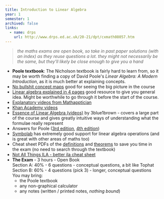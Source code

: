 ```yaml
---
title: Introduction to Linear Algebra
year: 1
semester: 1
archived: false
links:
  - name: drps
    url: http://www.drps.ed.ac.uk/20-21/dpt/cxmath08057.htm
---
```

> _the maths exams are open book, so take in past paper solutions (with an index)
  as they reuse questions a lot. they might not necessarily be the same,
  but they'll likely be close enough to give you a hand_

-   **Poole textbook**: The Nicholson textbook is fairly hard to learn from, so it may be worth finding a copy of David Poole's *Linear Algebra: A Modern Introduction*, as it is much better at explaining concepts.
-   [No bullshit concept maps](https://minireference.com/static/tutorials/conceptmap.pdf) good for seeing the big picture in the course
-   [Linear algebra explained in 4 pages](https://minireference.com/static/tutorials/linear_algebra_in_4_pages.pdf) good resource to give you general idea. Might be worthwhile to go through it before the start of the course.
-   [Explanatory videos from Mathapptician](https://www.youtube.com/watch?v=S6yJY2NrVL0&list=PL9NlTZRdFADdc4yn_OVDpv-2pDiOKU7KH&index=3)
-   [Khan Academy videos](https://www.khanacademy.org/math/linear-algebra)
-   [Essence of Linear Algebra (videos)](https://www.youtube.com/playlist?list=PLZHQObOWTQDPD3MizzM2xVFitgF8hE_ab) by 3blue1brown - covers a large part of the course and gives greatly intuitive ways of understanding what the formulae really represent
-   Answers for Poole ([3rd edition], [4th edition])
-   [Symbolab](https://www.symbolab.com/) has extremely good support for linear algebra operations (and is great with other areas of maths too)
-   Cheat sheet PDFs of the [definitions](/drive?next=1VdudFWN_SQvWI68XBMjdCNWOYn4lfCfe) and [theorems](/drive?next=1Fohf27v9vTqbQplNJUrnTNd3jFd4bBV1) to save you time in the exam (no need to search through the textbook)
-   [Not All Things ILA - better ila cheat sheet](https://betterinformatics.com/drive?next=10RJf0NRvZGmhMTqmeyv4YKG6Tw41gPhS)
-   **The Exam** - 3 hours - Open Book
    <br>Section A: 40% - 6 questions - conceptual questions, a bit like Tophat
    <br>Section B: 60% - 4 questions (pick 3) - longer, conceptual questions
    <br>You may bring:
    -   the Poole textbook
    -   any non-graphical calculator
    -   any notes (written / printed notes, *nothing bound*)

  [3rd edition]: http://slader.com/textbook/9780538735452-linear-algebra-a-modern-introduction-third-edition/
  [4th edition]: http://slader.com/textbook/9781285463247-linear-algebra-a-modern-introduction-4th-edition/
